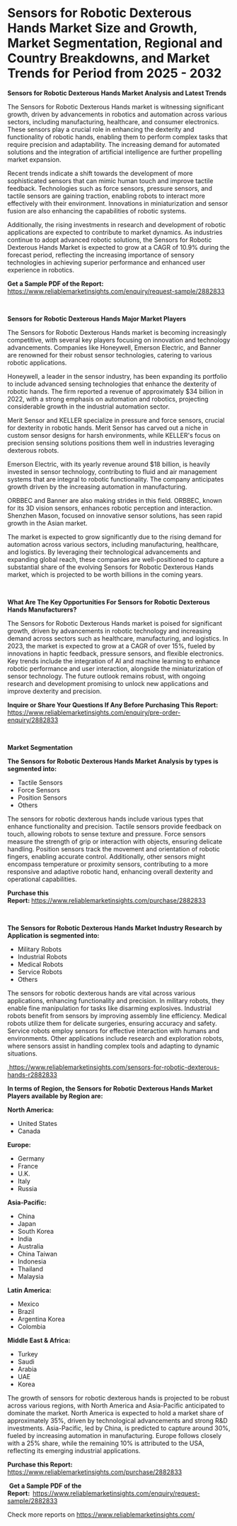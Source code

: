 <p><h1>Sensors for Robotic Dexterous Hands Market Size and Growth, Market Segmentation, Regional and Country Breakdowns, and Market Trends for Period from 2025 -  2032</h1></p><p><strong>Sensors for Robotic Dexterous Hands Market Analysis and Latest Trends</strong></p>
<p><p>The Sensors for Robotic Dexterous Hands market is witnessing significant growth, driven by advancements in robotics and automation across various sectors, including manufacturing, healthcare, and consumer electronics. These sensors play a crucial role in enhancing the dexterity and functionality of robotic hands, enabling them to perform complex tasks that require precision and adaptability. The increasing demand for automated solutions and the integration of artificial intelligence are further propelling market expansion.</p><p>Recent trends indicate a shift towards the development of more sophisticated sensors that can mimic human touch and improve tactile feedback. Technologies such as force sensors, pressure sensors, and tactile sensors are gaining traction, enabling robots to interact more effectively with their environment. Innovations in miniaturization and sensor fusion are also enhancing the capabilities of robotic systems.</p><p>Additionally, the rising investments in research and development of robotic applications are expected to contribute to market dynamics. As industries continue to adopt advanced robotic solutions, the Sensors for Robotic Dexterous Hands Market is expected to grow at a CAGR of 10.9% during the forecast period, reflecting the increasing importance of sensory technologies in achieving superior performance and enhanced user experience in robotics.</p></p>
<p><strong>Get a Sample PDF of the Report:&nbsp;</strong> <a href="https://www.reliablemarketinsights.com/enquiry/request-sample/2882833?utm_campaign=2993&utm_medium=2&utm_source=Github&utm_content=ia&utm_term=13032025&utm_id=sensors-for-robotic-dexterous-hands">https://www.reliablemarketinsights.com/enquiry/request-sample/2882833</a></p>
<p>&nbsp;</p>
<p><strong>Sensors for Robotic Dexterous Hands Major Market Players</strong></p>
<p><p>The Sensors for Robotic Dexterous Hands market is becoming increasingly competitive, with several key players focusing on innovation and technology advancements. Companies like Honeywell, Emerson Electric, and Banner are renowned for their robust sensor technologies, catering to various robotic applications.</p><p>Honeywell, a leader in the sensor industry, has been expanding its portfolio to include advanced sensing technologies that enhance the dexterity of robotic hands. The firm reported a revenue of approximately $34 billion in 2022, with a strong emphasis on automation and robotics, projecting considerable growth in the industrial automation sector.</p><p>Merit Sensor and KELLER specialize in pressure and force sensors, crucial for dexterity in robotic hands. Merit Sensor has carved out a niche in custom sensor designs for harsh environments, while KELLER's focus on precision sensing solutions positions them well in industries leveraging dexterous robots.</p><p>Emerson Electric, with its yearly revenue around $18 billion, is heavily invested in sensor technology, contributing to fluid and air management systems that are integral to robotic functionality. The company anticipates growth driven by the increasing automation in manufacturing.</p><p>ORBBEC and Banner are also making strides in this field. ORBBEC, known for its 3D vision sensors, enhances robotic perception and interaction. Shenzhen Mason, focused on innovative sensor solutions, has seen rapid growth in the Asian market.</p><p>The market is expected to grow significantly due to the rising demand for automation across various sectors, including manufacturing, healthcare, and logistics. By leveraging their technological advancements and expanding global reach, these companies are well-positioned to capture a substantial share of the evolving Sensors for Robotic Dexterous Hands market, which is projected to be worth billions in the coming years.</p></p>
<p>&nbsp;</p>
<p><strong>What Are The Key Opportunities For Sensors for Robotic Dexterous Hands Manufacturers?</strong></p>
<p><p>The Sensors for Robotic Dexterous Hands market is poised for significant growth, driven by advancements in robotic technology and increasing demand across sectors such as healthcare, manufacturing, and logistics. In 2023, the market is expected to grow at a CAGR of over 15%, fueled by innovations in haptic feedback, pressure sensors, and flexible electronics. Key trends include the integration of AI and machine learning to enhance robotic performance and user interaction, alongside the miniaturization of sensor technology. The future outlook remains robust, with ongoing research and development promising to unlock new applications and improve dexterity and precision.</p></p>
<p><strong>Inquire or Share Your Questions If Any Before Purchasing This Report:</strong> <a href="https://www.reliablemarketinsights.com/enquiry/pre-order-enquiry/2882833?utm_campaign=2993&utm_medium=2&utm_source=Github&utm_content=ia&utm_term=13032025&utm_id=sensors-for-robotic-dexterous-hands">https://www.reliablemarketinsights.com/enquiry/pre-order-enquiry/2882833</a></p>
<p>&nbsp;</p>
<p><strong>Market Segmentation</strong></p>
<p><strong>The Sensors for Robotic Dexterous Hands Market Analysis by types is segmented into:</strong></p>
<p><ul><li>Tactile Sensors</li><li>Force Sensors</li><li>Position Sensors</li><li>Others</li></ul></p>
<p><p>The sensors for robotic dexterous hands include various types that enhance functionality and precision. Tactile sensors provide feedback on touch, allowing robots to sense texture and pressure. Force sensors measure the strength of grip or interaction with objects, ensuring delicate handling. Position sensors track the movement and orientation of robotic fingers, enabling accurate control. Additionally, other sensors might encompass temperature or proximity sensors, contributing to a more responsive and adaptive robotic hand, enhancing overall dexterity and operational capabilities.</p></p>
<p><strong>Purchase this Report:&nbsp;</strong><a href="https://www.reliablemarketinsights.com/purchase/2882833?utm_campaign=2993&utm_medium=2&utm_source=Github&utm_content=ia&utm_term=13032025&utm_id=sensors-for-robotic-dexterous-hands">https://www.reliablemarketinsights.com/purchase/2882833</a></p>
<p>&nbsp;</p>
<p><strong>The Sensors for Robotic Dexterous Hands Market Industry Research by Application is segmented into:</strong></p>
<p><ul><li>Military Robots</li><li>Industrial Robots</li><li>Medical Robots</li><li>Service Robots</li><li>Others</li></ul></p>
<p><p>The sensors for robotic dexterous hands are vital across various applications, enhancing functionality and precision. In military robots, they enable fine manipulation for tasks like disarming explosives. Industrial robots benefit from sensors by improving assembly line efficiency. Medical robots utilize them for delicate surgeries, ensuring accuracy and safety. Service robots employ sensors for effective interaction with humans and environments. Other applications include research and exploration robots, where sensors assist in handling complex tools and adapting to dynamic situations.</p></p>
<p><a href="https://www.reliablemarketinsights.com/sensors-for-robotic-dexterous-hands-r2882833?utm_campaign=2993&utm_medium=2&utm_source=Github&utm_content=ia&utm_term=13032025&utm_id=sensors-for-robotic-dexterous-hands">&nbsp;https://www.reliablemarketinsights.com/sensors-for-robotic-dexterous-hands-r2882833</a></p>
<p><strong>In terms of Region, the Sensors for Robotic Dexterous Hands Market Players available by Region are:</strong></p>
<p>
    <p> <strong> North America: </strong>
        <ul>
            <li>United States</li>
            <li>Canada</li>
        </ul>
        </p> 
    <p> <strong> Europe: </strong>
        <ul>
            <li>Germany</li>
            <li>France</li>
            <li>U.K.</li>
            <li>Italy</li>
            <li>Russia</li>
        </ul>
        </p> 
    <p> <strong> Asia-Pacific: </strong>
        <ul>
            <li>China</li>
            <li>Japan</li>
            <li>South Korea</li>
            <li>India</li>
            <li>Australia</li>
            <li>China Taiwan</li>
            <li>Indonesia</li>
            <li>Thailand</li>
            <li>Malaysia</li>
        </ul>
        </p> 
    <p> <strong> Latin America: </strong>
        <ul>
            <li>Mexico</li>
            <li>Brazil</li>
            <li>Argentina Korea</li>
            <li>Colombia</li>
        </ul>
        </p> 
    <p> <strong> Middle East & Africa: </strong>
        <ul>
            <li>Turkey</li>
            <li>Saudi</li>
            <li>Arabia</li>
            <li>UAE</li>
            <li>Korea</li>
        </ul>
    </p>
    </p>
<p><p>The growth of sensors for robotic dexterous hands is projected to be robust across various regions, with North America and Asia-Pacific anticipated to dominate the market. North America is expected to hold a market share of approximately 35%, driven by technological advancements and strong R&D investments. Asia-Pacific, led by China, is predicted to capture around 30%, fueled by increasing automation in manufacturing. Europe follows closely with a 25% share, while the remaining 10% is attributed to the USA, reflecting its emerging industrial applications.</p></p>
<p><strong>Purchase this Report: </strong><a href="https://www.reliablemarketinsights.com/purchase/2882833?utm_campaign=2993&utm_medium=2&utm_source=Github&utm_content=ia&utm_term=13032025&utm_id=sensors-for-robotic-dexterous-hands">https://www.reliablemarketinsights.com/purchase/2882833</a></p>
<p>&nbsp;<strong>Get a Sample PDF of the Report:&nbsp;&nbsp;</strong><a href="https://www.reliablemarketinsights.com/enquiry/request-sample/2882833?utm_campaign=2993&utm_medium=2&utm_source=Github&utm_content=ia&utm_term=13032025&utm_id=sensors-for-robotic-dexterous-hands">https://www.reliablemarketinsights.com/enquiry/request-sample/2882833</a></p>
<p><strong></strong></p>
<p>Check more reports on <a href="https://www.reliablemarketinsights.com/?utm_campaign=2993&utm_medium=2&utm_source=Github&utm_content=ia&utm_term=13032025&utm_id=sensors-for-robotic-dexterous-hands">https://www.reliablemarketinsights.com/</a></p>